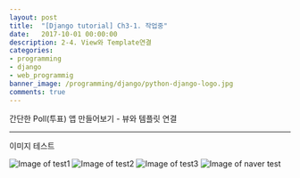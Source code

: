 ```yaml
---
layout: post
title:  "[Django tutorial] Ch3-1. 작업중"
date:   2017-10-01 00:00:00
description: 2-4. View와 Template연결
categories:
- programming
- django
- web_programmig
banner_image: /programming/django/python-django-logo.jpg
comments: true
---
```


간단한 Poll(투표) 앱 만들어보기 - 뷰와 템플릿 연결

---

이미지 테스트

![Image of test1](https://drive.google.com/open?id=0B-hmpLX_i1aVc0FnaC0wSjVhVE0)
![Image of test2](http://i.imgur.com/2PBLK.jpg)
![Image of test3](https://drive.google.com/file/d/0B-hmpLX_i1aVc0FnaC0wSjVhVE0/view?usp=sharing)
![Image of naver test](http://postfiles12.naver.net/MjAxNzEwMDFfMjA3/MDAxNTA2NzkxNDIyODY1._V1hT26AFHK3LiQzgnYke2-UT62nxgRI2KKvh_Ti-wQg.eDC9vHea56K7zbWgIa610DkkFOnEEYch3jqzyg2huiog.PNG.zaxs1029/results.png?type=w3)